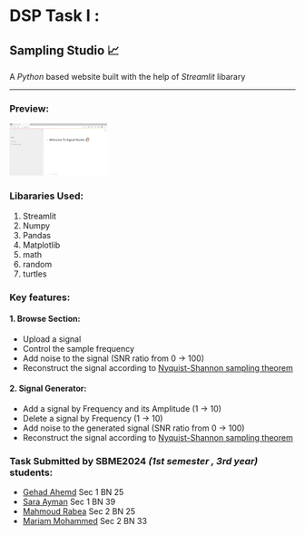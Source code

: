 # DSP Task I : 
## Sampling Studio :chart_with_upwards_trend:

A *Python* based website built with the help of *Streamlit* libarary
______________

### Preview:
![Preview Gif](/Animation/animation.gif)

### Libararies Used:
1. Streamlit
2. Numpy
3. Pandas
4. Matplotlib
5. math
6. random
7. turtles

### Key features:
#### 1. Browse Section:
* Upload a signal 
* Control the sample frequency
* Add noise to the signal (SNR ratio from 0 -> 100)
* Reconstruct the signal according to [Nyquist-Shannon sampling theorem](https://en.wikipedia.org/wiki/Nyquist%E2%80%93Shannon_sampling_theorem)

#### 2. Signal Generator:
* Add a signal by Frequency and its Amplitude (1 -> 10)
* Delete a signal by Frequency (1 -> 10)
* Add noise to the generated signal (SNR ratio from 0 -> 100)
* Reconstruct the signal according to [Nyquist-Shannon sampling theorem](https://en.wikipedia.org/wiki/Nyquist%E2%80%93Shannon_sampling_theorem)

### Task Submitted by SBME2024 *(1st semester , 3rd year)* students:
* [Gehad Ahemd](https://github.com/Gehad28) Sec 1 BN 25
* [Sara Ayman](https://github.com/SaraElwatany) Sec 1 BN 39
* [Mahmoud Rabea](https://github.com/MahmoudRabea13) Sec 2 BN 25
* [Mariam Mohammed](https://github.com/mariamezzat01) Sec 2 BN 33  
